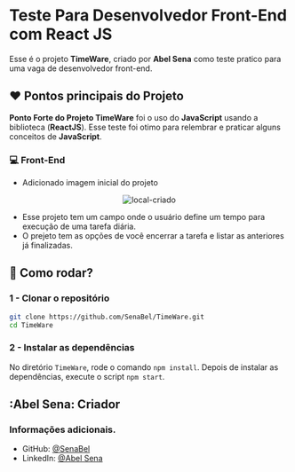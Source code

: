 # Teste Para Desenvolvedor Front-End com React JS

Esse é o projeto **TimeWare**, criado por **Abel Sena** como teste pratico para uma vaga de desenvolvedor front-end. 

## :heart: Pontos principais do Projeto

 **Ponto Forte do Projeto TimeWare** foi o uso do **JavaScript** usando a biblioteca (**ReactJS**). Esse teste foi otimo para relembrar e praticar alguns conceitos de **JavaScript**. 

### :computer: Front-End
- Adicionado imagem inicial do projeto

<div align="center">
    <img src="img.png" alt="local-criado" />
</div>

- Esse projeto tem um campo onde o usuário define um tempo para execução de uma tarefa diária.
- O prejeto tem as opções de você encerrar a tarefa e listar as anteriores já finalizadas.

## :floppy_disk: Como rodar?

### 1 - Clonar o repositório
```bash
git clone https://github.com/SenaBel/TimeWare.git
cd TimeWare
```
### 2 - Instalar as dependências 
No diretório `TimeWare`, rode o comando `npm install`. Depois de instalar as dependências, execute o script `npm start`.

## :Abel Sena: Criador

### Informações adicionais.

- GitHub: [@SenaBel](https://github.com/SenaBel)
- LinkedIn: [@Abel Sena](www.linkedin.com/in/abel-sena)






